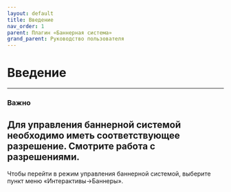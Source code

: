 ```yaml
---
layout: default
title: Введение
nav_order: 1
parent: Плагин «Баннерная система»
grand_parent: Руководство пользователя
---
```


# Введение

---
### Важно
Для управления баннерной системой необходимо иметь соответствующее разрешение. Смотрите работа с разрешениями.
---

Чтобы перейти в режим управления баннерной системой, выберите пункт меню «Интерактивы->Баннеры».